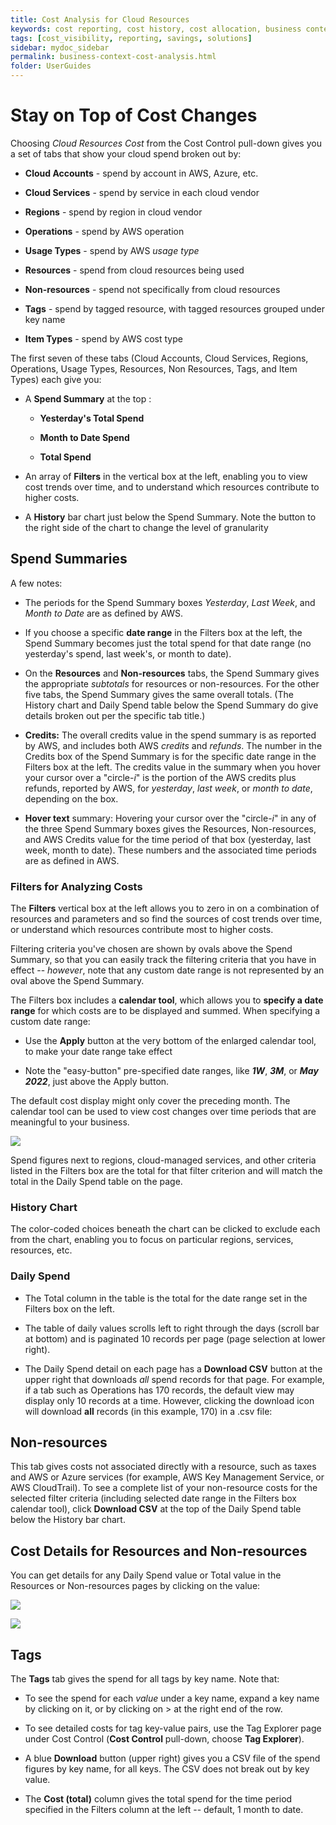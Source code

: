```yaml
---
title: Cost Analysis for Cloud Resources
keywords: cost reporting, cost history, cost allocation, business context, cost analysis, tags
tags: [cost_visibility, reporting, savings, solutions]
sidebar: mydoc_sidebar
permalink: business-context-cost-analysis.html
folder: UserGuides
---
```


# Stay on Top of Cost Changes #


Choosing _Cloud Resources Cost_ from the Cost Control pull-down gives you a set of tabs that show your cloud spend broken out by:

*   **Cloud Accounts** - spend by account in AWS, Azure, etc.
    
*   **Cloud Services** - spend by service in each cloud vendor

*   **Regions** - spend by region in cloud vendor

*   **Operations** - spend by AWS operation

*   **Usage Types** - spend by AWS _usage type_
    
*   **Resources** - spend from cloud resources being used
    
*   **Non-resources** - spend not specifically from cloud resources
    
*   **Tags** - spend by tagged resource, with tagged resources grouped under key name
    
*   **Item Types** - spend by AWS cost type
    

The first seven of these tabs (Cloud Accounts, Cloud Services, Regions, Operations, Usage Types, Resources, Non Resources, Tags, and Item Types) each give you:

*   A **Spend Summary** at the top :
    
    *   **Yesterday's Total Spend**
        
    *   **Month to Date Spend**
        
    *   **Total Spend**
        
    
*   An array of **Filters** in the vertical box at the left, enabling you to view cost trends over time, and to understand which resources contribute to higher costs.
    
*   A **History** bar chart just below the Spend Summary. Note the button to the right side of the chart to change the level of granularity
    

**Spend Summaries**
-------------------

A few notes:

*   The periods for the Spend Summary boxes _Yesterday_, _Last Week_, and _Month to Date_ are as defined by AWS.
    
*   If you choose a specific **date range** in the Filters box at the left, the Spend Summary becomes just the total spend for that date range (no yesterday's spend, last week's, or month to date).
    
*   On the **Resources** and **Non-resources** tabs, the Spend Summary gives the appropriate _subtotals_ for resources or non-resources. For the other five tabs, the Spend Summary gives the same overall totals. (The History chart and Daily Spend table below the Spend Summary do give details broken out per the specific tab title.)
    
*   **Credits:** The overall credits value in the spend summary is as reported by AWS, and includes both AWS _credits_ and _refunds_. The number in the Credits box of the Spend Summary is for the specific date range in the Filters box at the left. The credits value in the summary when you hover your cursor over a "circle-_i_" is the portion of the AWS credits plus refunds, reported by AWS, for _yesterday_, _last week_, or _month to date_, depending on the box.
    
*   **Hover text** summary: Hovering your cursor over the "circle-_i_" in any of the three Spend Summary boxes gives the Resources, Non-resources, and AWS Credits value for the time period of that box (yesterday, last week, month to date). These numbers and the associated time periods are as defined in AWS.
    

### **Filters** for Analyzing Costs ###


The **Filters** vertical box at the left allows you to zero in on a combination of resources and parameters and so find the sources of cost trends over time, or understand which resources contribute most to higher costs. 

Filtering criteria you've chosen are shown by ovals above the Spend Summary, so that you can easily track the filtering criteria that you have in effect -- _however_, note that any custom date range is not represented by an oval above the Spend Summary.

The Filters box includes a **calendar tool**, which allows you to **specify a date range** for which costs are to be displayed and summed. When specifying a custom date range:

*   Use the **Apply** button at the very bottom of the enlarged calendar tool, to make your date range take effect
    
*   Note the "easy-button" pre-specified date ranges, like **_1W_**, **_3M_**, or **_May 2022_**, just above the Apply button.
    

The default cost display might only cover the preceding month. The calendar tool can be used to view cost changes over time periods that are meaningful to your business.

![](/tmpimg/calendar-select.png)

Spend figures next to regions, cloud-managed services, and other criteria listed in the Filters box are the total for that filter criterion and will match the total in the Daily Spend table on the page.

### **History Chart** ###


The color-coded choices beneath the chart can be clicked to exclude each from the chart, enabling you to focus on particular regions, services, resources, etc.

### **Daily Spend** ###


*   The Total column in the table is the total for the date range set in the Filters box on the left.
    
*   The table of daily values scrolls left to right through the days (scroll bar at bottom) and is paginated 10 records per page (page selection at lower right).
    
*   The Daily Spend detail on each page has a **Download CSV** button at the upper right that downloads _all_ spend records for that page. For example, if a tab such as Operations has 170 records, the default view may display only 10 records at a time. However, clicking the download icon will download **all** records (in this example, 170) in a .csv file:
    

**Non-resources**
-----------------

This tab gives costs not associated directly with a resource, such as taxes and AWS or Azure services (for example, AWS Key Management Service, or AWS CloudTrail). To see a complete list of your non-resource costs for the selected filter criteria (including selected date range in the Filters box calendar tool), click **Download CSV** at the top of the Daily Spend table below the History bar chart.

Cost Details for Resources and Non-resources
--------------------------------------------

You can get details for any Daily Spend value or Total value in the Resources or Non-resources pages by clicking on the value:

![](/tmpimg/See-Details.png)

![](/tmpimg/Displayed-Details-on-Resources-and-Non-resources.png)

Tags
----

The **Tags** tab gives the spend for all tags by key name. Note that:

*   To see the spend for each _value_ under a key name, expand a key name by clicking on it, or by clicking on > at the right end of the row.
    
*   To see detailed costs for tag key-value pairs, use the Tag Explorer page under Cost Control (**Cost Control** pull-down, choose **Tag Explorer**).
    
*   A blue **Download** button (upper right) gives you a CSV file of the spend figures by key name, for all keys. The CSV does not break out by key value.
    
*   The **Cost (total)** column gives the total spend for the time period specified in the Filters column at the left -- default, 1 month to date.
